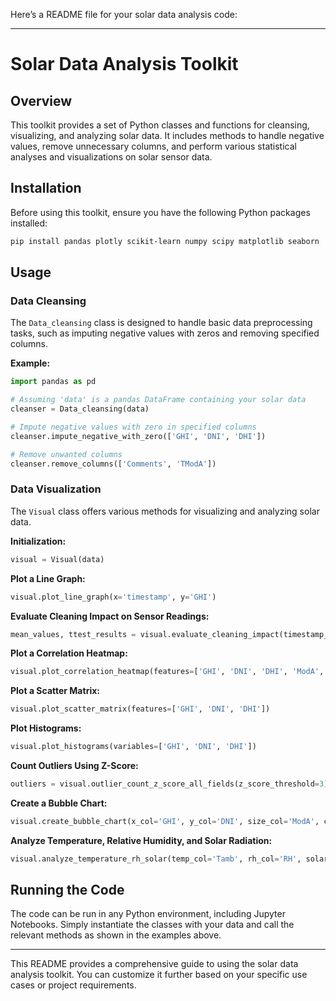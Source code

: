 Here’s a README file for your solar data analysis code:

---

# Solar Data Analysis Toolkit

## Overview

This toolkit provides a set of Python classes and functions for cleansing, visualizing, and analyzing solar data. It includes methods to handle negative values, remove unnecessary columns, and perform various statistical analyses and visualizations on solar sensor data.

## Installation

Before using this toolkit, ensure you have the following Python packages installed:

```bash
pip install pandas plotly scikit-learn numpy scipy matplotlib seaborn
```

## Usage

### Data Cleansing

The `Data_cleansing` class is designed to handle basic data preprocessing tasks, such as imputing negative values with zeros and removing specified columns.

**Example:**

```python
import pandas as pd

# Assuming 'data' is a pandas DataFrame containing your solar data
cleanser = Data_cleansing(data)

# Impute negative values with zero in specified columns
cleanser.impute_negative_with_zero(['GHI', 'DNI', 'DHI'])

# Remove unwanted columns
cleanser.remove_columns(['Comments', 'TModA'])
```

### Data Visualization

The `Visual` class offers various methods for visualizing and analyzing solar data.

**Initialization:**

```python
visual = Visual(data)
```

**Plot a Line Graph:**

```python
visual.plot_line_graph(x='timestamp', y='GHI')
```

**Evaluate Cleaning Impact on Sensor Readings:**

```python
mean_values, ttest_results = visual.evaluate_cleaning_impact(timestamp_col='timestamp', cleaning_col='Cleaning', mod_cols=['ModA', 'ModB'])
```

**Plot a Correlation Heatmap:**

```python
visual.plot_correlation_heatmap(features=['GHI', 'DNI', 'DHI', 'ModA', 'ModB'])
```

**Plot a Scatter Matrix:**

```python
visual.plot_scatter_matrix(features=['GHI', 'DNI', 'DHI'])
```

**Plot Histograms:**

```python
visual.plot_histograms(variables=['GHI', 'DNI', 'DHI'])
```

**Count Outliers Using Z-Score:**

```python
outliers = visual.outlier_count_z_score_all_fields(z_score_threshold=3)
```

**Create a Bubble Chart:**

```python
visual.create_bubble_chart(x_col='GHI', y_col='DNI', size_col='ModA', color_col='ModB')
```

**Analyze Temperature, Relative Humidity, and Solar Radiation:**

```python
visual.analyze_temperature_rh_solar(temp_col='Tamb', rh_col='RH', solar_cols=['GHI', 'DNI'])
```

## Running the Code

The code can be run in any Python environment, including Jupyter Notebooks. Simply instantiate the classes with your data and call the relevant methods as shown in the examples above.

---

This README provides a comprehensive guide to using the solar data analysis toolkit. You can customize it further based on your specific use cases or project requirements.
